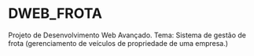 # DWEB_FROTA
Projeto de Desenvolvimento Web Avançado. Tema: Sistema de gestão de frota (gerenciamento de veículos de propriedade de  uma empresa.)

